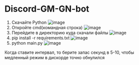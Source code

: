 # Discord-GM-GN-bot

1) Скачайте Python
![image](https://github.com/MaloyMeee/Discord-GM-GN-bot/assets/59707245/3fdb819f-f059-4d58-8f00-57e8b24782c3)
2) Откройте cmd(командная строка)
![image](https://github.com/MaloyMeee/Discord-GM-GN-bot/assets/59707245/640a356e-8560-4992-bc87-f5a2005af03c)
3) Перейдите в директорию куда скачали файлы
![image](https://github.com/MaloyMeee/Discord-GM-GN-bot/assets/59707245/2619b0b1-0f0e-44f7-b5df-171af488bf2d)
4) pip install -r requirements.txt
![image](https://github.com/MaloyMeee/Discord-GM-GN-bot/assets/59707245/48f07bdf-f514-4d0f-bc8e-e160b526d38a)
5) python main.py
![image](https://github.com/MaloyMeee/Discord-GM-GN-bot/assets/59707245/ff4ffc4c-b979-4473-9d34-0e458aa0e889)

Когда ставите интервал, то берите запас секунд в 5-10, чтобы медленный режим в дискорде точно обнулился
